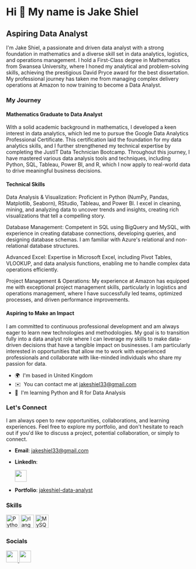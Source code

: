 Hi 👋 My name is Jake Shiel
===========================

Aspiring Data Analyst
---------------------

I'm Jake Shiel, a passionate and driven data analyst with a strong foundation in mathematics and a diverse skill set in data analytics, logistics, and operations management. I hold a First-Class degree in Mathematics from Swansea University, where I honed my analytical and problem-solving skills, achieving the prestigious David Pryce award for the best dissertation. My professional journey has taken me from managing complex delivery operations at Amazon to now training to become a Data Analyst. 

### My Journey 
#### Mathematics Graduate to Data Analyst 
With a solid academic background in mathematics, I developed a keen interest in data analytics, which led me to pursue the Google Data Analytics Professional Certificate. This certification laid the foundation for my data analytics skills, and I further strengthened my technical expertise by completing the JustIT Data Technician Bootcamp. Throughout this journey, I have mastered various data analysis tools and techniques, including Python, SQL, Tableau, Power BI, and R, which I now apply to real-world data to drive meaningful business decisions. 

#### Technical Skills 
Data Analysis & Visualization: Proficient in Python (NumPy, Pandas, Matplotlib, Seaborn), RStudio, Tableau, and Power BI. I excel in cleaning, mining, and analyzing data to uncover trends and insights, creating rich visualizations that tell a compelling story. 

Database Management: Competent in SQL using BigQuery and MySQL, with experience in creating database connections, developing queries, and designing database schemas. I am familiar with Azure's relational and non-relational database structures. 

Advanced Excel: Expertise in Microsoft Excel, including Pivot Tables, VLOOKUP, and data analysis functions, enabling me to handle complex data operations efficiently. 

Project Management & Operations: My experience at Amazon has equipped me with exceptional project management skills, particularly in logistics and operations management, where I have successfully led teams, optimized processes, and driven performance improvements.

#### Aspiring to Make an Impact
I am committed to continuous professional development and am always eager to learn new technologies and methodologies. My goal is to transition fully into a data analyst role where I can leverage my skills to make data-driven decisions that have a tangible impact on businesses. I am particularly interested in opportunities that allow me to work with experienced professionals and collaborate with like-minded individuals who share my passion for data.

* 🌍  I'm based in United Kingdom
* ✉️  You can contact me at [jakeshiel33@gmail.com](mailto:jakeshiel33@gmail.com)
* 🧠  I'm learning Python and R for Data Analysis

### Let's Connect
I am always open to new opportunities, collaborations, and learning experiences. Feel free to explore my portfolio, and don't hesitate to reach out if you'd like to discuss a project, potential collaboration, or simply to connect.

- **Email**: [jakeshiel33@gmail.com](mailto:jakeshiel33@gmail.com)
- **LinkedIn**: 

  <a href="https://www.linkedin.com/in/jakeshielbsc/" target="_blank" rel="noreferrer">
    <picture>
      <source media="(prefers-color-scheme: dark)" srcset="https://raw.githubusercontent.com/danielcranney/readme-generator/main/public/icons/socials/linkedin-dark.svg" />
      <source media="(prefers-color-scheme: light)" srcset="https://raw.githubusercontent.com/danielcranney/readme-generator/main/public/icons/socials/linkedin.svg" />
      <img src="https://raw.githubusercontent.com/danielcranney/readme-generator/main/public/icons/socials/linkedin.svg" width="32" height="32" />
    </picture>
  </a>

- **Portfolio**: [jakeshiel-data-analyst](https://your-portfolio-link-here)


### Skills


<p align="left">
<a href="https://www.python.org/" target="_blank" rel="noreferrer"><img src="https://raw.githubusercontent.com/danielcranney/readme-generator/main/public/icons/skills/python-colored.svg" width="36" height="36" alt="Python" /></a>
<a href="https://www.r-project.org/" target="_blank" rel="noreferrer"><img src="https://raw.githubusercontent.com/danielcranney/readme-generator/main/public/icons/skills/rlang-colored.svg" width="36" height="36" alt="rlang" /></a>
<a href="https://www.mysql.com/" target="_blank" rel="noreferrer"><img src="https://raw.githubusercontent.com/danielcranney/readme-generator/main/public/icons/skills/mysql-colored.svg" width="36" height="36" alt="MySQL" /></a>
</p>


### Socials

<p align="left"> <a href="https://www.github.com/Jake-Shiel" target="_blank" rel="noreferrer"> <picture> <source media="(prefers-color-scheme: dark)" srcset="https://raw.githubusercontent.com/danielcranney/readme-generator/main/public/icons/socials/github-dark.svg" /> <source media="(prefers-color-scheme: light)" srcset="https://raw.githubusercontent.com/danielcranney/readme-generator/main/public/icons/socials/github.svg" /> <img src="https://raw.githubusercontent.com/danielcranney/readme-generator/main/public/icons/socials/github.svg" width="32" height="32" /> </picture> 
</a> <a href="https://www.linkedin.com/in/jakeshielbsc/" target="_blank" rel="noreferrer"> <picture> <source media="(prefers-color-scheme: dark)" srcset="https://raw.githubusercontent.com/danielcranney/readme-generator/main/public/icons/socials/linkedin-dark.svg" /> <source media="(prefers-color-scheme: light)" srcset="https://raw.githubusercontent.com/danielcranney/readme-generator/main/public/icons/socials/linkedin.svg" /> <img src="https://raw.githubusercontent.com/danielcranney/readme-generator/main/public/icons/socials/linkedin.svg" width="32" height="32" /> </picture> </a></p>
